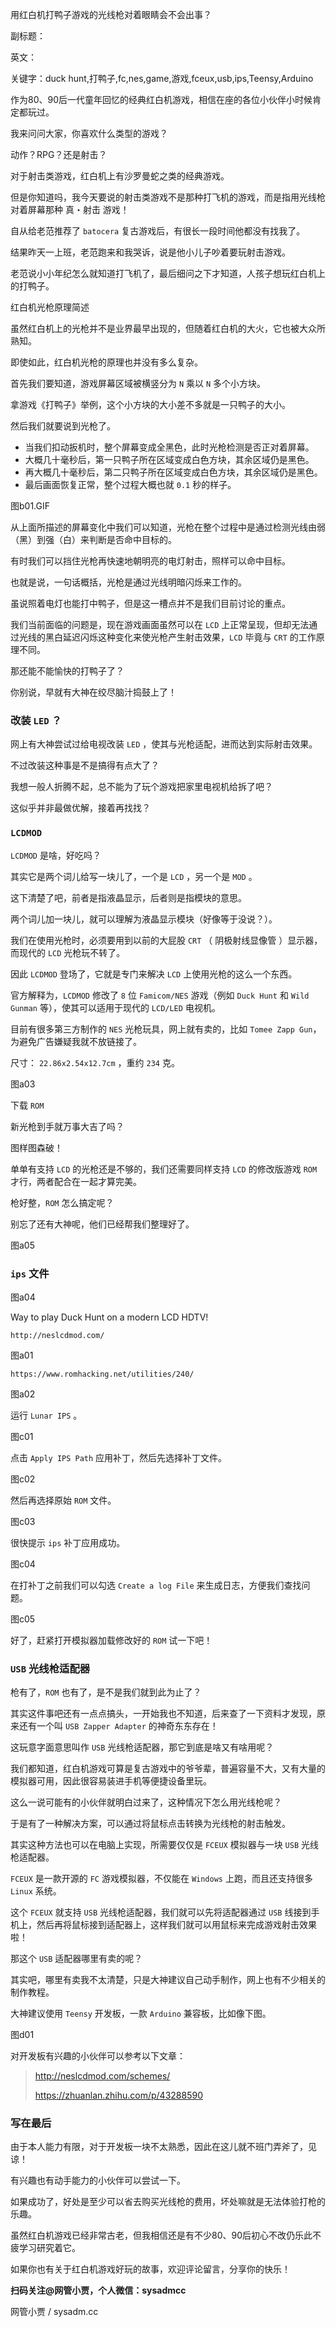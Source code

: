 用红白机打鸭子游戏的光线枪对着眼睛会不会出事？

副标题：

英文：

关键字：duck hunt,打鸭子,fc,nes,game,游戏,fceux,usb,ips,Teensy,Arduino







作为80、90后一代童年回忆的经典红白机游戏，相信在座的各位小伙伴小时候肯定都玩过。

我来问问大家，你喜欢什么类型的游戏？

动作？RPG？还是射击？



对于射击类游戏，红白机上有沙罗曼蛇之类的经典游戏。

但是你知道吗，我今天要说的射击类游戏不是那种打飞机的游戏，而是指用光线枪对着屏幕那种 真・射击 游戏！



自从给老范推荐了 `batocera` 复古游戏后，有很长一段时间他都没有找我了。

结果昨天一上班，老范跑来和我哭诉，说是他小儿子吵着要玩射击游戏。

老范说小小年纪怎么就知道打飞机了，最后细问之下才知道，人孩子想玩红白机上的打鸭子。





红白机光枪原理简述

虽然红白机上的光枪并不是业界最早出现的，但随着红白机的大火，它也被大众所熟知。

即使如此，红白机光枪的原理也并没有多么复杂。



首先我们要知道，游戏屏幕区域被横竖分为 `N` 乘以 `N` 多个小方块。

拿游戏《打鸭子》举例，这个小方块的大小差不多就是一只鸭子的大小。

然后我们就要说到光枪了。



* 当我们扣动扳机时，整个屏幕变成全黑色，此时光枪检测是否正对着屏幕。
* 大概几十毫秒后，第一只鸭子所在区域变成白色方块，其余区域仍是黑色。
* 再大概几十毫秒后，第二只鸭子所在区域变成白色方块，其余区域仍是黑色。
* 最后画面恢复正常，整个过程大概也就 `0.1` 秒的样子。



图b01.GIF



从上面所描述的屏幕变化中我们可以知道，光枪在整个过程中是通过检测光线由弱（黑）到强（白）来判断是否命中目标的。

有时我们可以挡住光枪再快速地朝明亮的电灯射击，照样可以命中目标。

也就是说，一句话概括，光枪是通过光线明暗闪烁来工作的。



虽说照着电灯也能打中鸭子，但是这一槽点并不是我们目前讨论的重点。

我们当前面临的问题是，现在游戏画面虽然可以在 `LCD` 上正常呈现，但却无法通过光线的黑白延迟闪烁这种变化来使光枪产生射击效果，`LCD` 毕竟与 `CRT` 的工作原理不同。

那还能不能愉快的打鸭子了？

你别说，早就有大神在绞尽脑汁捣鼓上了！



### 改装 `LED` ？

网上有大神尝试过给电视改装 `LED` ，使其与光枪适配，进而达到实际射击效果。

不过改装这种事是不是搞得有点大了？

我想一般人折腾不起，总不能为了玩个游戏把家里电视机给拆了吧？

这似乎并非最做优解，接着再找找？



### `LCDMOD`

`LCDMOD` 是啥，好吃吗？

其实它是两个词儿给写一块儿了，一个是 `LCD` ，另一个是 `MOD` 。

这下清楚了吧，前者是指液晶显示，后者则是指模块的意思。

两个词儿加一块儿，就可以理解为液晶显示模块（好像等于没说？）。

我们在使用光枪时，必须要用到以前的大屁股 `CRT` （ 阴极射线显像管 ）显示器，而现代的 `LCD` 光枪玩不转了。

因此 `LCDMOD` 登场了，它就是专门来解决 `LCD` 上使用光枪的这么一个东西。

官方解释为，`LCDMOD` 修改了 `8` 位 `Famicom/NES` 游戏（例如 `Duck Hunt` 和 `Wild Gunman` 等），使其可以适用于现代的 `LCD/LED` 电视机。



目前有很多第三方制作的 `NES` 光枪玩具，网上就有卖的，比如 `Tomee Zapp Gun`，为避免广告嫌疑我就不放链接了。

尺寸‏：‎ `22.86x2.54x12.7cm` ，重约 `234` 克。

图a03







下载 `ROM`

新光枪到手就万事大吉了吗？

图样图森破！

单单有支持 `LCD` 的光枪还是不够的，我们还需要同样支持 `LCD` 的修改版游戏 `ROM` 才行，两者配合在一起才算完美。

枪好整，`ROM` 怎么搞定呢？



别忘了还有大神呢，他们已经帮我们整理好了。

图a05







### `ips` 文件

图a04



Way to play Duck Hunt on a modern LCD HDTV!

```
http://neslcdmod.com/
```

图a01







```
https://www.romhacking.net/utilities/240/
```

图a02



运行 `Lunar IPS` 。

图c01



点击 `Apply IPS Path` 应用补丁，然后先选择补丁文件。

图c02



然后再选择原始 `ROM` 文件。

图c03



很快提示 `ips` 补丁应用成功。

图c04



在打补丁之前我们可以勾选 `Create a log File` 来生成日志，方便我们查找问题。

图c05



好了，赶紧打开模拟器加载修改好的 `ROM` 试一下吧！



### `USB` 光线枪适配器

枪有了，`ROM` 也有了，是不是我们就到此为止了？

其实这件事吧还有一点点搞头，一开始我也不知道，后来查了一下资料才发现，原来还有一个叫 `USB Zapper Adapter` 的神奇东东存在！

这玩意字面意思叫作 `USB` 光线枪适配器，那它到底是啥又有啥用呢？



我们都知道，红白机游戏可算是复古游戏中的爷爷辈，普遍容量不大，又有大量的模拟器可用，因此很容易装进手机等便捷设备里玩。

这么一说可能有的小伙伴就明白过来了，这种情况下怎么用光线枪呢？

于是有了一种解决方案，可以通过将鼠标点击转换为光线枪的射击触发。

其实这种方法也可以在电脑上实现，所需要仅仅是 `FCEUX` 模拟器与一块 `USB` 光线枪适配器。



`FCEUX` 是一款开源的 `FC` 游戏模拟器，不仅能在 `Windows` 上跑，而且还支持很多 `Linux` 系统。

这个 `FCEUX` 就支持 `USB` 光线枪适配器，我们就可以先将适配器通过 `USB` 线接到手机上，然后再将鼠标接到适配器上，这样我们就可以用鼠标来完成游戏射击效果啦！

那这个 `USB` 适配器哪里有卖的呢？



其实吧，哪里有卖我不太清楚，只是大神建议自己动手制作，网上也有不少相关的制作教程。

大神建议使用 `Teensy` 开发板，一款 `Arduino` 兼容板，比如像下图。

图d01



对开发板有兴趣的小伙伴可以参考以下文章：

>http://neslcdmod.com/schemes/
>
>https://zhuanlan.zhihu.com/p/43288590



### 写在最后

由于本人能力有限，对于开发板一块不太熟悉，因此在这儿就不班门弄斧了，见谅！

有兴趣也有动手能力的小伙伴可以尝试一下。

如果成功了，好处是至少可以省去购买光线枪的费用，坏处嘛就是无法体验打枪的乐趣。

虽然红白机游戏已经非常古老，但我相信还是有不少80、90后初心不改仍乐此不疲学习研究着它。

如果你也有关于红白机游戏好玩的故事，欢迎评论留言，分享你的快乐！



**扫码关注@网管小贾，个人微信：sysadmcc**

网管小贾 / sysadm.cc



